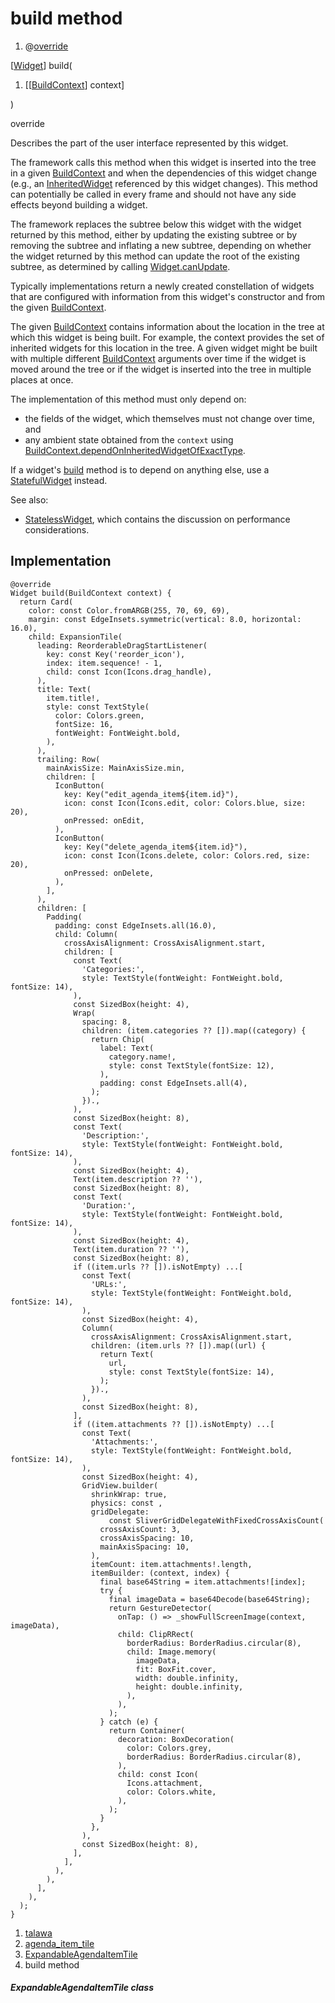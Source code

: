 
<div>

# build method

</div>


<div>

1.  @[override](https://api.flutter.dev/flutter/dart-core/override-constant.html)

</div>

[[Widget](https://api.flutter.dev/flutter/widgets/Widget-class.html)]
build(

1.  [[[BuildContext](https://api.flutter.dev/flutter/widgets/BuildContext-class.md)]
    context]

)


override




Describes the part of the user interface represented by this widget.

The framework calls this method when this widget is inserted into the
tree in a given
[BuildContext](https://api.flutter.dev/flutter/widgets/BuildContext-class.html)
and when the dependencies of this widget change (e.g., an
[InheritedWidget](https://api.flutter.dev/flutter/widgets/InheritedWidget-class.md)
referenced by this widget changes). This method can potentially be
called in every frame and should not have any side effects beyond
building a widget.

The framework replaces the subtree below this widget with the widget
returned by this method, either by updating the existing subtree or by
removing the subtree and inflating a new subtree, depending on whether
the widget returned by this method can update the root of the existing
subtree, as determined by calling
[Widget.canUpdate](https://api.flutter.dev/flutter/widgets/Widget/canUpdate.html).

Typically implementations return a newly created constellation of
widgets that are configured with information from this widget\'s
constructor and from the given
[BuildContext](https://api.flutter.dev/flutter/widgets/BuildContext-class.html).

The given
[BuildContext](https://api.flutter.dev/flutter/widgets/BuildContext-class.html)
contains information about the location in the tree at which this widget
is being built. For example, the context provides the set of inherited
widgets for this location in the tree. A given widget might be built
with multiple different
[BuildContext](https://api.flutter.dev/flutter/widgets/BuildContext-class.html)
arguments over time if the widget is moved around the tree or if the
widget is inserted into the tree in multiple places at once.

The implementation of this method must only depend on:

-   the fields of the widget, which themselves must not change over
    time, and
-   any ambient state obtained from the `context` using
    [BuildContext.dependOnInheritedWidgetOfExactType](https://api.flutter.dev/flutter/widgets/BuildContext/dependOnInheritedWidgetOfExactType.html).

If a widget\'s
[build](../../widgets_agenda_item_tile/ExpandableAgendaItemTile/build.md)
method is to depend on anything else, use a
[StatefulWidget](https://api.flutter.dev/flutter/widgets/StatefulWidget-class.html)
instead.

See also:

-   [StatelessWidget](https://api.flutter.dev/flutter/widgets/StatelessWidget-class.html),
    which contains the discussion on performance considerations.



## Implementation

``` language-dart
@override
Widget build(BuildContext context) {
  return Card(
    color: const Color.fromARGB(255, 70, 69, 69),
    margin: const EdgeInsets.symmetric(vertical: 8.0, horizontal: 16.0),
    child: ExpansionTile(
      leading: ReorderableDragStartListener(
        key: const Key('reorder_icon'),
        index: item.sequence! - 1,
        child: const Icon(Icons.drag_handle),
      ),
      title: Text(
        item.title!,
        style: const TextStyle(
          color: Colors.green,
          fontSize: 16,
          fontWeight: FontWeight.bold,
        ),
      ),
      trailing: Row(
        mainAxisSize: MainAxisSize.min,
        children: [
          IconButton(
            key: Key("edit_agenda_item${item.id}"),
            icon: const Icon(Icons.edit, color: Colors.blue, size: 20),
            onPressed: onEdit,
          ),
          IconButton(
            key: Key("delete_agenda_item${item.id}"),
            icon: const Icon(Icons.delete, color: Colors.red, size: 20),
            onPressed: onDelete,
          ),
        ],
      ),
      children: [
        Padding(
          padding: const EdgeInsets.all(16.0),
          child: Column(
            crossAxisAlignment: CrossAxisAlignment.start,
            children: [
              const Text(
                'Categories:',
                style: TextStyle(fontWeight: FontWeight.bold, fontSize: 14),
              ),
              const SizedBox(height: 4),
              Wrap(
                spacing: 8,
                children: (item.categories ?? []).map((category) {
                  return Chip(
                    label: Text(
                      category.name!,
                      style: const TextStyle(fontSize: 12),
                    ),
                    padding: const EdgeInsets.all(4),
                  );
                }).,
              ),
              const SizedBox(height: 8),
              const Text(
                'Description:',
                style: TextStyle(fontWeight: FontWeight.bold, fontSize: 14),
              ),
              const SizedBox(height: 4),
              Text(item.description ?? ''),
              const SizedBox(height: 8),
              const Text(
                'Duration:',
                style: TextStyle(fontWeight: FontWeight.bold, fontSize: 14),
              ),
              const SizedBox(height: 4),
              Text(item.duration ?? ''),
              const SizedBox(height: 8),
              if ((item.urls ?? []).isNotEmpty) ...[
                const Text(
                  'URLs:',
                  style: TextStyle(fontWeight: FontWeight.bold, fontSize: 14),
                ),
                const SizedBox(height: 4),
                Column(
                  crossAxisAlignment: CrossAxisAlignment.start,
                  children: (item.urls ?? []).map((url) {
                    return Text(
                      url,
                      style: const TextStyle(fontSize: 14),
                    );
                  }).,
                ),
                const SizedBox(height: 8),
              ],
              if ((item.attachments ?? []).isNotEmpty) ...[
                const Text(
                  'Attachments:',
                  style: TextStyle(fontWeight: FontWeight.bold, fontSize: 14),
                ),
                const SizedBox(height: 4),
                GridView.builder(
                  shrinkWrap: true,
                  physics: const ,
                  gridDelegate:
                      const SliverGridDelegateWithFixedCrossAxisCount(
                    crossAxisCount: 3,
                    crossAxisSpacing: 10,
                    mainAxisSpacing: 10,
                  ),
                  itemCount: item.attachments!.length,
                  itemBuilder: (context, index) {
                    final base64String = item.attachments![index];
                    try {
                      final imageData = base64Decode(base64String);
                      return GestureDetector(
                        onTap: () => _showFullScreenImage(context, imageData),
                        child: ClipRRect(
                          borderRadius: BorderRadius.circular(8),
                          child: Image.memory(
                            imageData,
                            fit: BoxFit.cover,
                            width: double.infinity,
                            height: double.infinity,
                          ),
                        ),
                      );
                    } catch (e) {
                      return Container(
                        decoration: BoxDecoration(
                          color: Colors.grey,
                          borderRadius: BorderRadius.circular(8),
                        ),
                        child: const Icon(
                          Icons.attachment,
                          color: Colors.white,
                        ),
                      );
                    }
                  },
                ),
                const SizedBox(height: 8),
              ],
            ],
          ),
        ),
      ],
    ),
  );
}
```







1.  [talawa](../../index.md)
2.  [agenda_item_tile](../../widgets_agenda_item_tile/)
3.  [ExpandableAgendaItemTile](../../widgets_agenda_item_tile/ExpandableAgendaItemTile-class.md)
4.  build method

##### ExpandableAgendaItemTile class







